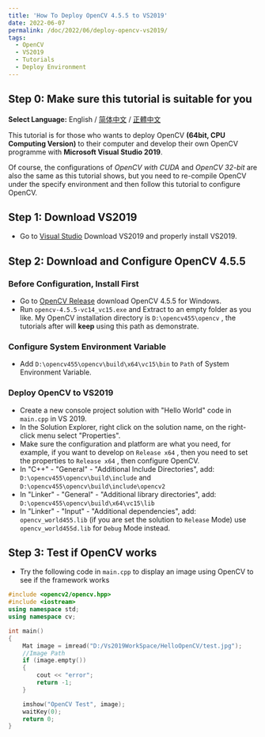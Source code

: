 ```yaml
---
title: 'How To Deploy OpenCV 4.5.5 to VS2019'
date: 2022-06-07
permalink: /doc/2022/06/deploy-opencv-vs2019/
tags:
  - OpenCV
  - VS2019
  - Tutorials
  - Deploy Environment
---
```


## Step 0: Make sure this tutorial is suitable for you

**Select Language:** English / [简体中文](/doc/2022/06/deploy-opencv-vs2019-zhCN/) / [正體中文](https://marc0cheung.github.io/doc/2022/06/deploy-opencv-vs2019-zhHK/)

This tutorial is for those who wants to deploy OpenCV **(64bit, CPU Computing Version)** to their computer and develop their own OpenCV programme with **Microsoft Visual Studio 2019**. 

Of course, the configurations of *OpenCV with CUDA* and *OpenCV 32-bit* are also the same as this tutorial shows, but you need to re-compile OpenCV under the specify environment and then follow this tutorial to configure OpenCV.



## Step 1: Download VS2019

- Go to [Visual Studio](https://visualstudio.microsoft.com/) Download VS2019 and properly install VS2019.



## Step 2: Download and Configure OpenCV 4.5.5

### Before Configuration, Install First

- Go to [OpenCV Release](https://opencv.org/releases/) download OpenCV 4.5.5 for Windows.
- Run `opencv-4.5.5-vc14_vc15.exe` and Extract to an empty folder as you like. 
  My OpenCV installation directory is `D:\opencv455\opencv` , the tutorials after will **keep** using this path as demonstrate. 

### Configure System Environment Variable

- Add `D:\opencv455\opencv\build\x64\vc15\bin` to `Path` of System Environment Variable. 



### Deploy OpenCV to VS2019

- Create a new console project solution with "Hello World" code in `main.cpp` in VS 2019.
- In the Solution Explorer, right click on the solution name, on the right-click menu select "Properties".
- Make sure the configuration and platform are what you need, for example, if you want to develop on `Release x64` , then you need to set the properties to `Release x64` , then configure OpenCV.
- In "C++" - "General" - "Additional Include Directories", add:
  `D:\opencv455\opencv\build\include`  and 
  `D:\opencv455\opencv\build\include\opencv2` 
- In "Linker" - "General" - "Additional library directories", add:
  `D:\opencv455\opencv\build\x64\vc15\lib`
- In "Linker" - "Input" - "Additional dependencies", add:
  `opencv_world455.lib` (if you are set the solution to `Release` Mode)
  use `opencv_world455d.lib` for `Debug` Mode instead.



## Step 3: Test if OpenCV works

- Try the following code in `main.cpp` to display an image using OpenCV to see if the framework works

```c++
#include <opencv2/opencv.hpp>
#include <iostream>
using namespace std;
using namespace cv;

int main()
{
    Mat image = imread("D:/Vs2019WorkSpace/HelloOpenCV/test.jpg");  
    //Image Path
    if (image.empty())
    {
        cout << "error";
        return -1;
    }

    imshow("OpenCV Test", image);
    waitKey(0);
    return 0;
}

```



<br>

<br>
